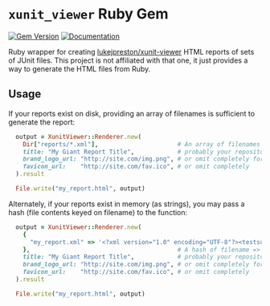 # `xunit_viewer` Ruby Gem
[![Gem Version](https://badge.fury.io/rb/xunit_viewer.svg)](https://rubygems.org/gems/xunit_viewer)
[![Documentation](http://img.shields.io/badge/docs-rdoc.info-blue.svg)](http://www.rubydoc.info/gems/xunit_viewer/0.0.1)

Ruby wrapper for creating [lukejpreston/xunit-viewer](https://github.com/lukejpreston/xunit-viewer) HTML reports of sets of JUnit files.  This project is not affiliated with that one, it just provides a way to generate the HTML files from Ruby.

## Usage

If your reports exist on disk, providing an array of filenames is sufficient to generate the report:

```ruby
  output = XunitViewer::Renderer.new(
    Dir["reports/*.xml"],                      # An array of filenames
    title: "My Giant Report Title",            # probably your repository name
    brand_logo_url: "http://site.com/img.png", # or omit completely for default logo
    favicon_url:    "http://site.com/fav.ico", # or omit completely
  ).result

  File.write("my_report.html", output)
```

Alternately, if your reports exist in memory (as strings), you may pass a hash (file contents keyed on filename) to the function:


```ruby
  output = XunitViewer::Renderer.new(
    {
      "my_report.xml" => '<?xml version="1.0" encoding="UTF-8"?><testsuite> etc etc etc'
    },                                         # A hash of filename => content
    title: "My Giant Report Title",            # probably your repository name
    brand_logo_url: "http://site.com/img.png", # or omit completely for default logo
    favicon_url:    "http://site.com/fav.ico", # or omit completely
  ).result

  File.write("my_report.html", output)
```
